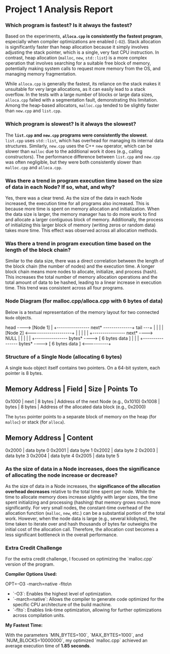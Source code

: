 # Project 1 Analysis Report

### Which program is fastest? Is it always the fastest?

Based on the experiments, **`alloca.cpp` is consistently the fastest program**, especially when compiler optimizations are enabled (`-O2`). Stack allocation is significantly faster than heap allocation because it simply involves adjusting the stack pointer, which is a single, very fast CPU instruction. In contrast, heap allocation (`malloc`, `new`, `std::list`) is a more complex operation that involves searching for a suitable free block of memory, potentially making system calls to request more memory from the OS, and managing memory fragmentation.

While `alloca.cpp` is generally the fastest, its reliance on the stack makes it unsuitable for very large allocations, as it can easily lead to a stack overflow. In the tests with a large number of blocks or large data sizes, `alloca.cpp` failed with a segmentation fault, demonstrating this limitation. Among the heap-based allocators, `malloc.cpp` tended to be slightly faster than `new.cpp` and `list.cpp`.

### Which program is slowest? Is it always the slowest?

The **`list.cpp` and `new.cpp` programs were consistently the slowest**. `list.cpp` uses `std::list`, which has overhead for managing its internal data structures. Similarly, `new.cpp` uses the C++ `new` operator, which can be slower than `malloc` due to the additional work it does (e.g., calling constructors). The performance difference between `list.cpp` and `new.cpp` was often negligible, but they were both consistently slower than `malloc.cpp` and `alloca.cpp`.

### Was there a trend in program execution time based on the size of data in each Node? If so, what, and why?

Yes, there was a clear trend. As the size of the data in each Node increased, the execution time for all programs also increased. This is because more time is spent on memory allocation and initialization. When the data size is larger, the memory manager has to do more work to find and allocate a larger contiguous block of memory. Additionally, the process of initializing this larger block of memory (writing zeros or random data) takes more time. This effect was observed across all allocation methods.

### Was there a trend in program execution time based on the length of the block chain?

Similar to the data size, there was a direct correlation between the length of the block chain (the number of nodes) and the execution time. A longer block chain means more nodes to allocate, initialize, and process (hash). This increases the total number of memory allocation operations and the total amount of data to be hashed, leading to a linear increase in execution time. This trend was consistent across all four programs.

### Node Diagram (for malloc.cpp/alloca.cpp with 6 bytes of data)

Below is a textual representation of the memory layout for two connected `Node` objects.


head ----> [Node 1]
             |
             +---------------- next* --------------+     tail ---+ 
             |                                       |             |
             |       [Node 2] <--------------------+             |
             |          |                                            |
             |          +---------------- next* ----> NULL               |
             |          |                                            |
             |          +---------------- bytes* ----> [ 6 bytes data ]    |
             |                                                       |
             +---------------- bytes* ----> [ 6 bytes data ] <----------+

### Structure of a Single Node (allocating 6 bytes)

A single `Node` object itself contains two pointers. On a 64-bit system, each pointer is 8 bytes.

Memory Address | Field      | Size    | Points To
----------------------------------------------------------------
0x1000         | next       | 8 bytes | Address of the next Node (e.g., 0x1010)
0x1008         | bytes      | 8 bytes | Address of the allocated data block (e.g., 0x2000)

The `bytes` pointer points to a separate block of memory on the heap (for `malloc`) or stack (for `alloca`).

Memory Address | Content
--------------------------
0x2000         | data byte 0
0x2001         | data byte 1
0x2002         | data byte 2
0x2003         | data byte 3
0x2004         | data byte 4
0x2005         | data byte 5


### As the size of data in a Node increases, does the significance of allocating the node increase or decrease?

As the size of data in a Node increases, the **significance of the allocation overhead decreases** relative to the total time spent per node. While the time to allocate memory does increase slightly with larger sizes, the time spent initializing and processing (hashing) that memory grows much more significantly. For very small nodes, the constant-time overhead of the allocation function (`malloc`, `new`, etc.) can be a substantial portion of the total work. However, when the node data is large (e.g., several kilobytes), the time taken to iterate over and hash thousands of bytes far outweighs the initial cost of the allocation call. Therefore, the allocation cost becomes a less significant bottleneck in the overall performance.


### Extra Credit Challenge

For the extra credit challenge, I focused on optimizing the \`malloc.cpp\` version of the program.

**Compiler Options Used:**

OPT=\-O3 -march=native -flto\n
- \`-O3\`: Enables the highest level of optimization.
- \`-march=native\`: Allows the compiler to generate code optimized for the specific CPU architecture of the build machine.
- \`-flto\`: Enables link-time optimization, allowing for further optimizations across compilation units.

**My Fastest Time:**

With the parameters \`MIN_BYTES=100\`, \`MAX_BYTES=1000\`, and \`NUM_BLOCKS=10000000\`, my optimized \`malloc.cpp\` achieved an average execution time of **1.85 seconds**.

